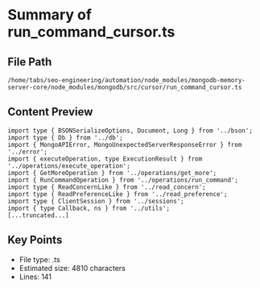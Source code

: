 # Summary of run_command_cursor.ts
  
## File Path
`/home/tabs/seo-engineering/automation/node_modules/mongodb-memory-server-core/node_modules/mongodb/src/cursor/run_command_cursor.ts`

## Content Preview
```
import type { BSONSerializeOptions, Document, Long } from '../bson';
import type { Db } from '../db';
import { MongoAPIError, MongoUnexpectedServerResponseError } from '../error';
import { executeOperation, type ExecutionResult } from '../operations/execute_operation';
import { GetMoreOperation } from '../operations/get_more';
import { RunCommandOperation } from '../operations/run_command';
import type { ReadConcernLike } from '../read_concern';
import type { ReadPreferenceLike } from '../read_preference';
import type { ClientSession } from '../sessions';
import { type Callback, ns } from '../utils';
[...truncated...]
```

## Key Points
- File type: .ts
- Estimated size: 4810 characters
- Lines: 141
